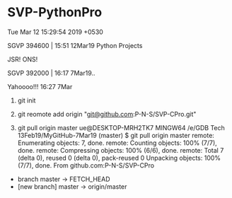 # SVP-PythonPro
Tue Mar 12 15:29:54 2019 +0530

SGVP 394600 | 15:51 12Mar19
Python Projects


JSR! ONS!

SGVP 392000 | 16:17 7Mar19..


Yahoooo!!! 16:27 7Mar
1) git init
2) git reomote add origin "git@github.com:P-N-S/SVP-CPro.git"


3) git pull origin master
ue@DESKTOP-MRH2TK7 MINGW64 /e/GDB Tech 13Feb19/MyGitHub-7Mar19 (master)
$ git pull origin master
remote: Enumerating objects: 7, done.
remote: Counting objects: 100% (7/7), done.
remote: Compressing objects: 100% (6/6), done.
remote: Total 7 (delta 0), reused 0 (delta 0), pack-reused 0
Unpacking objects: 100% (7/7), done.
From github.com:P-N-S/SVP-CPro
 * branch            master     -> FETCH_HEAD
 * [new branch]      master     -> origin/master
